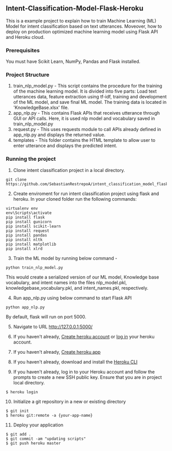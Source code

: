 ## Intent-Classification-Model-Flask-Heroku

This is a example project to explain how to train Machine Learning (ML) Model for intent classification based on text utterances. Moveover, how to deploy on production optimized machine learning model using Flask API and Heroku cloud.

### Prerequisites
You must have Scikit Learn, NumPy, Pandas and Flask installed.

### Project Structure

1. train_nlp_model.py - This script contains the procedure for the training of the machine learning model. It is divided into five parts: Load text utterances data, feature extraction using tf-idf, training and development of the ML model, and save final ML model.   The training data is located in  'KnowledgeBase.xlsx' file.
2. app_nlp.py - This contains Flask APIs that receives utterance through GUI or API calls. Here, it is used nlp model and vocabulary saved in train_nlp_model.py 
3. request.py - This uses requests module to call APIs already defined in app_nlp.py and displays the returned value.
4. templates - This folder contains the HTML template to allow user to enter utterance and displays the predicted intent.

### Running the project

1. Clone intent classification project in a local directory.
```
git clone https://github.com/SebastianRestrepoA/intent_classification_model_flask_heroku.git
```

2. Create enviroment for run intent classification project using flask and heroku. In your cloned folder run the following commands:
```
virtualenv env
env\Scripts\activate
pip install flask
pip install gunicorn
pip install scikit-learn
pip install request
pip install pandas
pip install nltk
pip install matplotlib
pip install xlrd
```

3. Train the ML model by running below command -
```
python train_nlp_model.py
```
This would create a serialized version of our ML model, Knowledge base vocabulary, and intent names into the files nlp_model.pkl, knowledgebase_vocabulary.pkl, and intent_names.pkl, respectively.

4. Run app_nlp.py using below command to start Flask API
```
python app_nlp.py
```
By default, flask will run on port 5000.

5. Navigate to URL http://127.0.0.1:5000/ 


6. If you haven't already, [Create heroku account](https://signup.heroku.com/) or [log in](https://id.heroku.com/login) your heroku account.
7. If you haven't already, [Create heroku app](https://dashboard.heroku.com/new-app)
8. If you haven't already, download and install the [Heroku CLI](https://devcenter.heroku.com/articles/heroku-cli)
9. If you haven't already, log in to your Heroku account and follow the prompts to create a new SSH public key. Ensure that you are in  project local directory. 
```
$ heroku login
```
10. Initialize a git repository in a new or existing directory
```
$ git init
$ heroku git:remote -a {your-app-name}
```
11. Deploy your application
```
$ git add .
$ git commit -am "updating scripts"
$ git push heroku master
```
